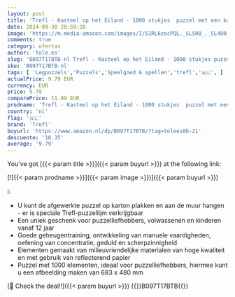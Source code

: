 ```yaml
---
layout: post
title: 'Trefl - Kasteel op het Eiland - 1000 stukjes  puzzel met een kasteel  uitzicht op het kasteel  brug  monumenten  doe-het-zelf puzzel  creatief vermaak  cadeau  fun  klassieke puzzel'
date: 2024-09-30 20:59:28
image: 'https://m.media-amazon.com/images/I/51RL6zocPQL._SL500_._SL400_.jpg'
comments: true
category: ofertas
author: 'tole.es'
slug: 'B097T17BTB-nl Trefl - Kasteel op het Eiland - 1000 stukjes puzzel met...'
sku: 'B097T17BTB-nl'
tags: [ 'Legpuzzels','Puzzels','Speelgoed & spellen','trefl','🇳🇱', ]
actualPrice: 9.79 EUR
currency: EUR
price: 9.79
comparePrice: 11.99 EUR
prodname: 'Trefl - Kasteel op het Eiland - 1000 stukjes  puzzel met een kasteel  uitzicht op het kasteel  brug  monumenten  doe-het-zelf puzzel  creatief vermaak  cadeau  fun  klassieke puzzel'
country: 'nl'
flag: '🇳🇱'
brand: 'Trefl'
buyurl: 'https://www.amazon.nl/dp/B097T17BTB/?tag=tolees0b-21'
descuento: '18.35'
average: '9.79'
---
```


You've got [{{< param title >}}]({{< param buyurl >}}) at the following link:

[![{{< param prodname >}}]({{< param image >}})]({{< param buyurl >}})

ℹ️:

- U kunt de afgewerkte puzzel op karton plakken en aan de muur hangen - er is speciale Trefl-puzzellijm verkrijgbaar
- Een uniek geschenk voor puzzelliefhebbers, volwassenen en kinderen vanaf 12 jaar
- Goede geheugentraining, ontwikkeling van manuele vaardigheden, oefening van concentratie, geduld en scherpzinnigheid
- Elementen gemaakt van milieuvriendelijke materialen van hoge kwaliteit en met gebruik van reflecterend papier
- Puzzel met 1000 elementen, ideaal voor puzzelliefhebbers, hiermee kunt u een afbeelding maken van 683 x 480 mm

[🛒 Check the deal!!]({{< param buyurl >}})
{{<world>}}B097T17BTB{{</world>}}

